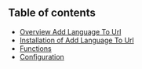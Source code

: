 ## Table of contents

* [Overview Add Language To Url](01-overview/README.md)
* [Installation of Add Language To Url](02-installation/README.md)
* [Functions](03-functions/README.md)
* [Configuration](04-configuration/README.md)
